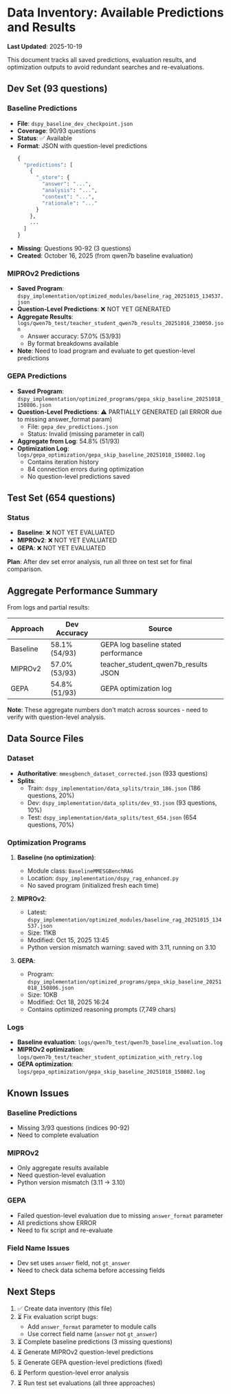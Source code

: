 # Data Inventory: Available Predictions and Results

**Last Updated**: 2025-10-19

This document tracks all saved predictions, evaluation results, and optimization outputs to avoid redundant searches and re-evaluations.

## Dev Set (93 questions)

### Baseline Predictions
- **File**: `dspy_baseline_dev_checkpoint.json`
- **Coverage**: 90/93 questions
- **Status**: ✅ Available
- **Format**: JSON with question-level predictions
  ```python
  {
    "predictions": [
      {
        "_store": {
          "answer": "...",
          "analysis": "...",
          "context": "...",
          "rationale": "..."
        }
      },
      ...
    ]
  }
  ```
- **Missing**: Questions 90-92 (3 questions)
- **Created**: October 16, 2025 (from qwen7b baseline evaluation)

### MIPROv2 Predictions
- **Saved Program**: `dspy_implementation/optimized_modules/baseline_rag_20251015_134537.json`
- **Question-Level Predictions**: ❌ NOT YET GENERATED
- **Aggregate Results**: `logs/qwen7b_test/teacher_student_qwen7b_results_20251016_230050.json`
  - Answer accuracy: 57.0% (53/93)
  - By format breakdowns available
- **Note**: Need to load program and evaluate to get question-level predictions

### GEPA Predictions
- **Saved Program**: `dspy_implementation/optimized_programs/gepa_skip_baseline_20251018_150806.json`
- **Question-Level Predictions**: ⚠️  PARTIALLY GENERATED (all ERROR due to missing answer_format param)
  - File: `gepa_dev_predictions.json`
  - Status: Invalid (missing parameter in call)
- **Aggregate from Log**: 54.8% (51/93)
- **Optimization Log**: `logs/gepa_optimization/gepa_skip_baseline_20251018_150802.log`
  - Contains iteration history
  - 84 connection errors during optimization
  - No question-level predictions saved

## Test Set (654 questions)

### Status
- **Baseline**: ❌ NOT YET EVALUATED
- **MIPROv2**: ❌ NOT YET EVALUATED
- **GEPA**: ❌ NOT YET EVALUATED

**Plan**: After dev set error analysis, run all three on test set for final comparison.

## Aggregate Performance Summary

From logs and partial results:

| Approach  | Dev Accuracy | Source |
|-----------|--------------|--------|
| Baseline  | 58.1% (54/93) | GEPA log baseline stated performance |
| MIPROv2   | 57.0% (53/93) | teacher_student_qwen7b_results JSON |
| GEPA      | 54.8% (51/93) | GEPA optimization log |

**Note**: These aggregate numbers don't match across sources - need to verify with question-level analysis.

## Data Source Files

### Dataset
- **Authoritative**: `mmesgbench_dataset_corrected.json` (933 questions)
- **Splits**:
  - Train: `dspy_implementation/data_splits/train_186.json` (186 questions, 20%)
  - Dev: `dspy_implementation/data_splits/dev_93.json` (93 questions, 10%)
  - Test: `dspy_implementation/data_splits/test_654.json` (654 questions, 70%)

### Optimization Programs
1. **Baseline (no optimization)**:
   - Module class: `BaselineMMESGBenchRAG`
   - Location: `dspy_implementation/dspy_rag_enhanced.py`
   - No saved program (initialized fresh each time)

2. **MIPROv2**:
   - Latest: `dspy_implementation/optimized_modules/baseline_rag_20251015_134537.json`
   - Size: 11KB
   - Modified: Oct 15, 2025 13:45
   - Python version mismatch warning: saved with 3.11, running on 3.10

3. **GEPA**:
   - Program: `dspy_implementation/optimized_programs/gepa_skip_baseline_20251018_150806.json`
   - Size: 10KB
   - Modified: Oct 18, 2025 16:24
   - Contains optimized reasoning prompts (7,749 chars)

### Logs
- **Baseline evaluation**: `logs/qwen7b_test/qwen7b_baseline_evaluation.log`
- **MIPROv2 optimization**: `logs/qwen7b_test/teacher_student_optimization_with_retry.log`
- **GEPA optimization**: `logs/gepa_optimization/gepa_skip_baseline_20251018_150802.log`

## Known Issues

### Baseline Predictions
- Missing 3/93 questions (indices 90-92)
- Need to complete evaluation

### MIPROv2
- Only aggregate results available
- Need question-level evaluation
- Python version mismatch (3.11 → 3.10)

### GEPA
- Failed question-level evaluation due to missing `answer_format` parameter
- All predictions show ERROR
- Need to fix script and re-evaluate

### Field Name Issues
- Dev set uses `answer` field, not `gt_answer`
- Need to check data schema before accessing fields

## Next Steps

1. ✅ Create data inventory (this file)
2. ⏳ Fix evaluation script bugs:
   - Add `answer_format` parameter to module calls
   - Use correct field name (`answer` not `gt_answer`)
3. ⏳ Complete baseline predictions (3 missing questions)
4. ⏳ Generate MIPROv2 question-level predictions
5. ⏳ Generate GEPA question-level predictions (fixed)
6. ⏳ Perform question-level error analysis
7. ⏳ Run test set evaluations (all three approaches)
